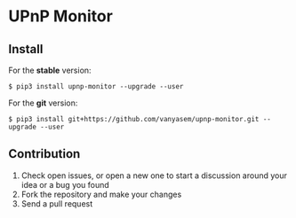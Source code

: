 UPnP Monitor
==========

Install
-------

For the **stable** version:

    $ pip3 install upnp-monitor --upgrade --user

For the **git** version:

    $ pip3 install git+https://github.com/vanyasem/upnp-monitor.git --upgrade --user

Contribution
------------
1. Check open issues, or open a new one to start a discussion around
   your idea or a bug you found
2. Fork the repository and make your changes
3. Send a pull request
